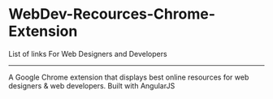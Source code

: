 # WebDev-Recources-Chrome-Extension
List of links For Web Designers and Developers

----------------------------------------------

A Google Chrome extension that displays best online resources for web designers &  web developers.
Built with AngularJS
